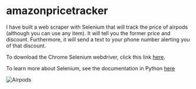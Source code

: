 # amazonpricetracker
I have built a web scraper with Selenium that will track the price of airpods (although you can use any item). It will tell you the former price and discount. Furthermore, it will send a text to your phone number alerting you of that discount.

To download the Chrome Selenium webdriver, click this link [here](https://chromedriver.chromium.org/). 

To learn more about Selenium, see the documentation in Python [here](https://selenium-python.readthedocs.io/)

![Airpods](https://en.wikipedia.org/wiki/File:AirPods.jpg)
